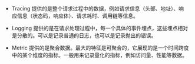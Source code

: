 - Tracing 提供的是整个请求过程中的数据，例如请求信息（头部、地址）、响应信息（状态码，响应体）、请求耗时、调用链等信息。

- Logging 提供的是在请求处理过程中，每一个具体的事件埋点，这些埋点相对是分散的。可以是记录普通的日志，也可以是记录抛出的错误。

- Metric 提供的是聚合数据。最大的特征是可聚合的，它展现的是一个时间跨度中的某个维度的指标。一般用来记录量化的指标，例如访问量、性能等数据。
